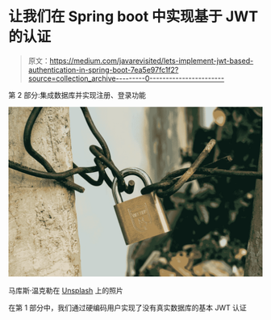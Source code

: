 # 让我们在 Spring boot 中实现基于 JWT 的认证

> 原文：<https://medium.com/javarevisited/lets-implement-jwt-based-authentication-in-spring-boot-7ea5e97fc1f2?source=collection_archive---------0----------------------->

第 2 部分:集成数据库并实现注册、登录功能

![](img/6b694379a2a295384ef99d878afa5b05.png)

马库斯·温克勒在 [Unsplash](https://unsplash.com?utm_source=medium&utm_medium=referral) 上的照片

在第 1 部分中，我们通过硬编码用户实现了没有真实数据库的基本 JWT 认证